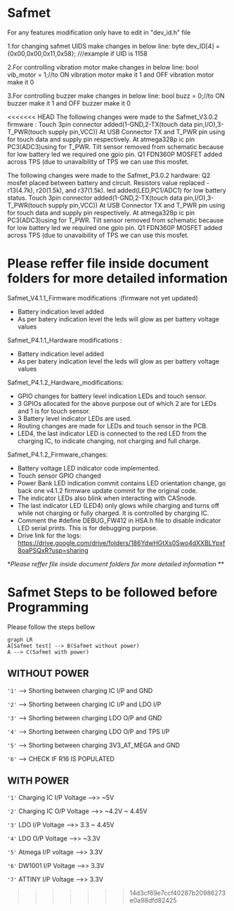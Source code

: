 # Safmet
For any features modification only have to edit in "dev_id.h" file

1.for changing safmet UIDS make changes in below line:
byte dev_ID[4] = {0x00,0x00,0x11,0x58};   ///example if UID is 1158

2.For controlling vibration motor make changes in below line:
bool vib_motor = 1;//to ON vibration motor make it 1 and OFF vibration motor make it 0

3.For controlling buzzer make changes in below line:
bool buzz = 0;//to ON buzzer make it 1 and OFF buzzer make it 0

<<<<<<< HEAD
The following changes were made to the Safmet_V3.0.2 firmware :
Touch 3pin connector added(1-GND,2-TX(touch data pin,I/O),3-T_PWR(touch supply pin,VCC))
At USB Connector TX and T_PWR pin using for touch data and supply pin respectively.
At atmega328p ic pin PC3(ADC3)using for T_PWR.
Tilt sensor removed from schematic because for low battery led we required one gpio pin.
Q1 FDN360P MOSFET added across TPS (due to unavaibility of TPS we can use this mosfet.

The following changes were made to the Safmet_P3.0.2 hardware:
Q2 mosfet placed between battery and circuit.
Resistors value replaced -r13(4.7k), r20(1.5k), and r37(1.5k).
led added(LED,PC1/ADC1) for low battery status.
Touch 3pin connector added(1-GND,2-TX(touch data pin,I/O),3-T_PWR(touch supply pin,VCC))
At USB Connector TX and T_PWR pin using for touch data and supply pin respectively.
At atmega328p ic pin PC3(ADC3)using for T_PWR.
Tilt sensor removed from schematic because for low battery led we required one gpio pin.
Q1 FDN360P MOSFET added across TPS (due to unavaibility of TPS we can use this mosfet.

**Please reffer file inside document folders for more detailed information**
=======
Safmet_V4.1.1_Firmware modifications :(firmware not yet updated)
* Battery indication level added
* As per batery indication level the leds will glow as per battery voltage values

Safmet_P4.1.1_Hardware modifications :
* Battery indication level added
* As per batery indication level the leds will glow as per battery voltage values

Safmet_P4.1.2_Hardware_modifications:
* GPIO changes for battery level indication LEDs and touch sensor.
* 3 GPIOs allocated for the above purpose out of which 2 are for LEDs and 1 is for touch sensor. 
* 3 Battery level indicator LEDs are used.
* Routing changes are made for LEDs and touch sensor in the PCB.
* LED4, the last indicator LED is connected to the red LED from the charging IC, to indicate changing, not charging and full charge.

Safmet_P4.1.2_Firmware_changes:
* Battery voltage LED indicator code implemented.
* Touch sensor GPIO changed
* Power Bank LED indication commit contains LED orientation change, go back one v4.1.2 firmware update commit for the original code.
* The indicator LEDs also blink when interacting with CASnode.
* The last indicator LED (LED4) only glows while charging and turns off while not charging or fully charged. It is controlled by charging IC.
* Comment the #define DEBUG_FW412 in HSA.h file to disable indicator LED serial prints. This is for debugging purpose.
* Drive link for the logs: https://drive.google.com/drive/folders/186YdwHGtXs0Swo4dXXBLYpxf8oaPSQxR?usp=sharing

**Please reffer file inside document folders for more detailed information*
**

# Safmet Steps to be followed before Programming

Please follow the steps bellow 
```mermaid
graph LR
A[Safmet test] --> B(Safmet without power)
A --> C(Safmet with power)
```

## WITHOUT POWER
`'1'`  -->  Shorting between charging IC I/P and GND

`'2'`  --> Shorting between charging IC I/P and LDO I/P

`'3'`  --> Shorting between charging LDO O/P and GND

`'4'`  --> Shorting between charging LDO O/P and TPS I/P

`'5'`  --> Shorting between charging 3V3_AT_MEGA and GND

`'6'`  --> CHECK IF R16 IS POPULATED

## WITH POWER
`'1'`  Charging IC I/P Voltage -->> ~5V

`'2'`  Charging IC O/P Voltage -->> ~4.2V ~ 4.45V

`'3'`  LDO I/P Voltage -->> 3.3 ~ 4.45V

`'4'`  LDO O/P Voltage -->> ~3.3V

`'5'`  Atmega I/P voltage -->> 3.3V

`'6'`  DW1001 I/P Voltage -->> 3.3V

`'7'`  ATTINY I/P Voltage -->> 3.3V

>>>>>>> 14d3cf69e7ccf40287b20986273e0a98dfd82425

